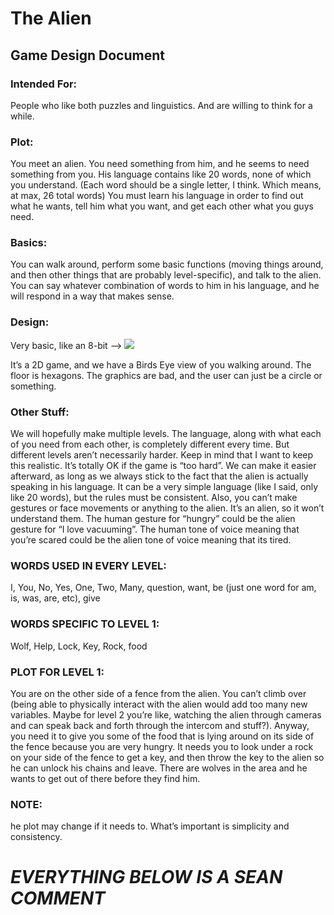 # The Alien
## Game Design Document

### Intended For:
People who like both puzzles and linguistics. And are willing to think for a while.

### Plot:
You meet an alien. You need something from him, and he seems to need something from you. His language contains like 20 words, none of which you understand. (Each word should be a single letter, I think. Which means, at max, 26 total words) You must learn his language in order to find out what he wants, tell him what you want, and get each other what you guys need.

### Basics:
You can walk around, perform some basic functions (moving things around, and then other things that are probably level-specific), and talk to the alien. You can say whatever combination of words to him in his language, and he will respond in a way that makes sense.

### Design:
Very basic, like an 8-bit --> ![](https://github.com/sozalpasan1/The-Alien/blob/main/image1.png)

It’s a 2D game, and we have a Birds Eye view of you walking around. The floor is hexagons. The graphics are bad, and the user can just be a circle or something.

### Other Stuff:
We will hopefully make multiple levels. The language, along with what each of you need from each other, is completely different every time. But different levels aren’t necessarily harder. Keep in mind that I want to keep this realistic. It’s totally OK if the game is “too hard”. We can make it easier afterward, as long as we always stick to the fact that the alien is actually speaking in his language. It can be a very simple language (like I said, only like 20 words), but the rules must be consistent. Also, you can’t make gestures or face movements or anything to the alien. It’s an alien, so it won’t understand them. The human gesture for “hungry” could be the alien gesture for “I love vacuuming”. The human tone of voice meaning that you’re scared could be the alien tone of voice meaning that its tired.


### WORDS USED IN EVERY LEVEL:
I, You, No, Yes, One, Two, Many, question, want, be (just one word for am, is, was, are, etc), give



### WORDS SPECIFIC TO LEVEL 1:
Wolf, Help, Lock, Key, Rock, food



### PLOT FOR LEVEL 1:
You are on the other side of a fence from the alien. You can’t climb over (being able to physically interact with the alien would add too many new variables. Maybe for level 2 you’re like, watching the alien through cameras and can speak back and forth through the intercom and stuff?). Anyway, you need it to give you some of the food that is lying around on its side of the fence because you are very hungry. It needs you to look under a rock on your side of the fence to get a key, and then throw the key to the alien so he can unlock his chains and leave. There are wolves in the area and he wants to get out of there before they find him.



### NOTE:
he plot may change if it needs to. What’s important is simplicity and consistency.

# *EVERYTHING BELOW IS A SEAN COMMENT*
